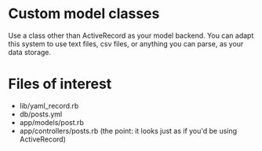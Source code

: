 # Custom model classes

Use a class other than ActiveRecord as your model backend. You can adapt this system to use text files, csv files, or anything you can parse, as your data storage.

# Files of interest

* lib/yaml_record.rb
* db/posts.yml
* app/models/post.rb
* app/controllers/posts.rb (the point: it looks just as if you'd be using ActiveRecord)